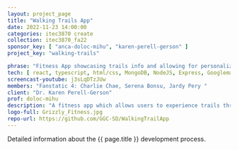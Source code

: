```yaml
---
layout: project_page
title: "Walking Trails App"
date: 2022-11-23 14:00:00
categories: itec3870 create
collection: itec3870_fa22
sponsor_key: [ "anca-doloc-mihu", "karen-perell-gerson" ]
project_key: "walking-trails"

phrase: "Fitness App showcasing trails info and allowing for personalized workouts"
tech: [ react, typescript, html/css, MongoDB, NodeJS, Express, Googlemaps, Google Map API, material-ui ]
screencast-youtube: j3sLqDTzJUw
members: "Fanstatic 4: Charlie Chae, Serena Bonsu, Jardy Pery "
client: "Dr. Karen Perell-Gerson"
prof: doloc-mihu
description: "A fitness app which allows users to experience trails through a digital experience. Users will be able to scan QR codes to learn about trails they are exploring, create blog posts, and begin personalized workouts."
logo-full: Grizzly_Fitness.jpg
repo-url: https://github.com/GGC-SD/WalkingTrailApp
---
```


Detailed information about the {{ page.title }} development process.

<!-- lightgallery -->
<script src="https://code.jquery.com/jquery-2.2.4.min.js"></script>
<script src="https://cdn.jsdelivr.net/lightgallery/1.3.7/js/lightgallery.min.js"></script>
<script src="https://cdn.jsdelivr.net/g/lg-zoom"></script>

<script type="text/javascript">
    $(document).ready(function() {
    $("body").lightGallery({
    zoom: true,
    selector: 'a#lightgallery',
    selectWithin: 'body'
    });
    });
</script>

[ggc]: http://www.ggc.edu
[gunay-ggc]: http://www.ggc.edu/about-ggc/directory/cengiz-gunay
[doloc-ggc]: http://www.ggc.edu/about-ggc/directory/anca-doloc-mihu
